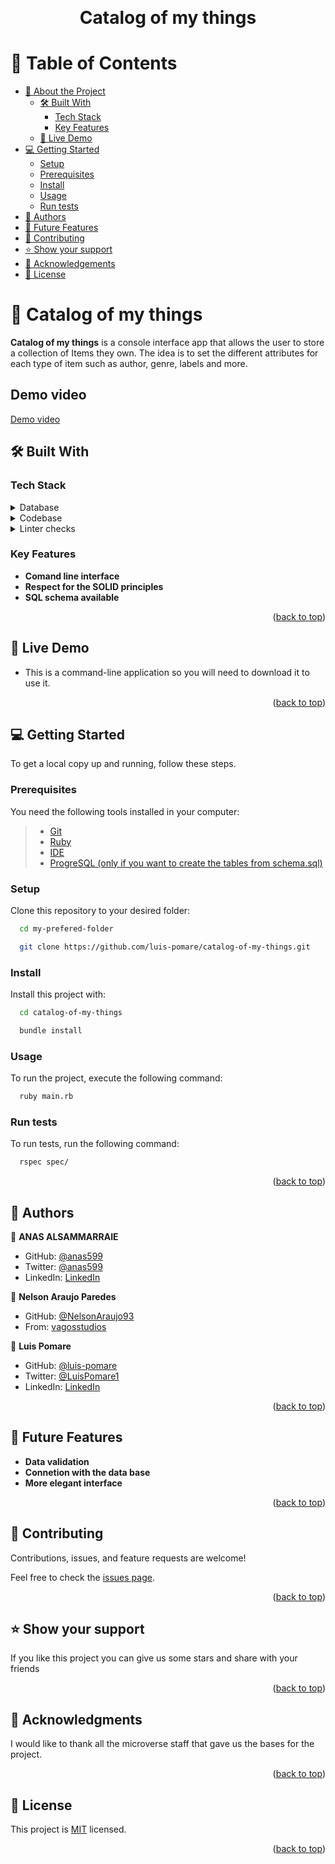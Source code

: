 <a name="readme-top"></a>

<div align="center">
  <br/>

  <h1><b>Catalog of my things</b></h1>

</div>

# 📗 Table of Contents

- [📖 About the Project](#about-project)
  - [🛠 Built With](#built-with)
    - [Tech Stack](#tech-stack)
    - [Key Features](#key-features)
  - [🚀 Live Demo](#live-demo)
- [💻 Getting Started](#getting-started)
  - [Setup](#setup)
  - [Prerequisites](#prerequisites)
  - [Install](#install)
  - [Usage](#usage)
  - [Run tests](#run-tests)
- [👥 Authors](#authors)
- [🔭 Future Features](#future-features)
- [🤝 Contributing](#contributing)
- [⭐️ Show your support](#support)
- [🙏 Acknowledgements](#acknowledgements)
- [📝 License](#license)

# 📖 Catalog of my things <a name="about-project"></a>

**Catalog of my things** is a console interface app that allows the user to store a collection of Items they own. The idea is to set the different attributes for each type of item such as author, genre, labels and more.

## Demo video

[Demo video](https://drive.google.com/file/d/1vU-uQPjIbkwHpPZ09xS10doe6-E_VwLS/view?usp=sharing)

## 🛠 Built With <a name="built-with"></a>

### Tech Stack <a name="tech-stack"></a>

<details>
<summary>Database</summary>
  <ul>
    <li><a href="https://www.postgresql.org/">PostgreSQL</a></li>
  </ul>
</details>

<details>
<summary>Codebase</summary>
  <ul>
    <li><a href="https://www.ruby-lang.org/en//">Ruby</a></li>
  </ul>
</details>

<details>
<summary>Linter checks</summary>
  <ul>
    <li><a href="https://github.com/rubocop">Rubocop</a></li>
  </ul>
</details>

### Key Features <a name="key-features"></a>

- **Comand line interface**
- **Respect for the SOLID principles**
- **SQL schema available**

<p align="right">(<a href="#readme-top">back to top</a>)</p>

## 🚀 Live Demo <a name="live-demo"></a>

- This is a command-line application so you will need to download it to use it.

<p align="right">(<a href="#readme-top">back to top</a>)</p>

## 💻 Getting Started <a name="getting-started"></a>

To get a local copy up and running, follow these steps.

### Prerequisites

You need the following tools installed in your computer:

> - [Git](https://www.linode.com/docs/guides/how-to-install-git-on-linux-mac-and-windows/)
> - [Ruby](https://github.com/microverseinc/curriculum-ruby/blob/main/simple-ruby/articles/ruby_installation_instructions.md)
> - [IDE](https://www.https://code.visualstudio.com/)
> - [ProgreSQL (only if you want to create the tables from schema.sql)](https://www.https://code.visualstudio.com/)

### Setup

Clone this repository to your desired folder:

```sh
  cd my-prefered-folder

  git clone https://github.com/luis-pomare/catalog-of-my-things.git

```

### Install

Install this project with:

```sh
  cd catalog-of-my-things

  bundle install
```

### Usage

To run the project, execute the following command:

```sh
  ruby main.rb
```

### Run tests

To run tests, run the following command:

```sh
  rspec spec/
```

<p align="right">(<a href="#readme-top">back to top</a>)</p>

## 👥 Authors <a name="authors"></a>

👤 **ANAS ALSAMMARRAIE**

- GitHub: [@anas599](https://github.com/anas599)
- Twitter: [@anas599](https://twitter.com/anas599)
- LinkedIn: [LinkedIn](https://www.linkedin.com/in/anas1993/)

👤 **Nelson Araujo Paredes**

- GitHub: [@NelsonAraujo93](https://github.com/NelsonAraujo93)
- From: [vagosstudios](https://vagosstudios.com/)

👤 **Luis Pomare**

- GitHub: [@luis-pomare](https://github.com/luis-pomare)
- Twitter: [@LuisPomare1](https://twitter.com/LuisPomare1)
- LinkedIn: [LinkedIn](https://www.linkedin.com/in/luis-pomare/)

<p align="right">(<a href="#readme-top">back to top</a>)</p>

## 🔭 Future Features <a name="future-features"></a>

- **Data validation**
- **Connetion with the data base**
- **More elegant interface**

<p align="right">(<a href="#readme-top">back to top</a>)</p>

## 🤝 Contributing <a name="contributing"></a>

Contributions, issues, and feature requests are welcome!

Feel free to check the [issues page](https://github.com/luis-pomare/catalog-of-my-things/issues).

<p align="right">(<a href="#readme-top">back to top</a>)</p>

## ⭐️ Show your support <a name="support"></a>

If you like this project you can give us some stars and share with your friends

<p align="right">(<a href="#readme-top">back to top</a>)</p>

## 🙏 Acknowledgments <a name="acknowledgements"></a>

I would like to thank all the microverse staff that gave us the bases for the project.

<p align="right">(<a href="#readme-top">back to top</a>)</p>

## 📝 License <a name="license"></a>

This project is [MIT](./LICENSE) licensed.

<p align="right">(<a href="#readme-top">back to top</a>)</p>

